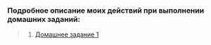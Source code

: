 ### Подробное описание моих действий при выполнении домашних заданий:
> 1. [Домашнее задание 1](HW1.md)